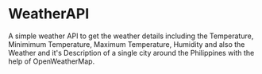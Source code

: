 # WeatherAPI
A simple weather API to get the weather details including the Temperature, Minimimum Temperature, Maximum Temperature, Humidity and also the Weather and it's Description of a single city around the Philippines with the help of OpenWeatherMap.

